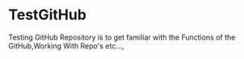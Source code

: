 TestGitHub
==========

Testing GitHub Repository is to get familiar with the Functions of the GitHub,Working With Repo's etc...,

